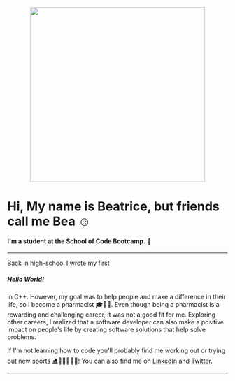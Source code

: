 <div id="header" align="center">
  <img src="https://media.giphy.com/media/wwg1suUiTbCY8H8vIA/giphy-downsized-large.gif" 
  width="400"/>
</div>

<h1>Hi, My name is Beatrice, but friends call me Bea ☺️</h1>

<h4>I'm a student at the School of Code Bootcamp. 🚀</h4>

<hr>

Back in high-school I wrote my first <h5>Hello World!</h5> in C++. However, my goal was to help people and make a difference in their life, so I become a pharmacist 🎓🥼🧪. Even though being a pharmacist is a rewarding and challenging career, it was not a good fit for me. Exploring other careers, I realized that a software developer can also make a positive impact on people's life by creating software solutions that help solve problems.

If I'm not learning how to code you'll probably find me working out or trying out new sports ⛸️💃🏻🧗🏻‍♀️! You can also find me on <a href="https://twitter.com/BeatriceStanila">LinkedIn</a> and <a href="https://twitter.com/BeatriceStanila">Twitter</a>.

<hr>

<!---
btxoana/btxoana is a ✨ special ✨ repository because its `README.md` (this file) appears on your GitHub profile.
You can click the Preview link to take a look at your changes.
--->
